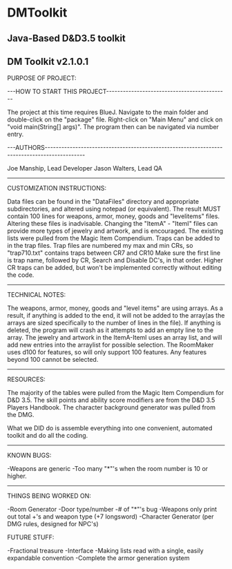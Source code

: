 # DMToolkit
Java-Based D&amp;D3.5 toolkit
------------------------------------------------------------------------

DM Toolkit v2.1.0.1
------------------------------------------------------------------------

PURPOSE OF PROJECT:




---HOW TO START THIS PROJECT--------------------------------------------

The project at this time requires BlueJ. Navigate to the main folder and double-click on the "package"
    file. Right-click on "Main Menu" and click on "void main(String[] args)". The program then can be
    navigated via number entry.

---AUTHORS--------------------------------------------------------------------------------------------

Joe Manship, Lead Developer 
Jason Walters, Lead QA

------------------------------------------------------------------------------------------------------

CUSTOMIZATION INSTRUCTIONS:

Data files can be found in the "DataFiles" directory and appropriate subdirectories, and altered using 
    notepad (or equivalent). The result MUST contain 100 lines for weapons, armor, money, goods and 
    "levelitems" files. Altering these files is inadvisable. 
Changing the "ItemA" - "ItemI" files can provide more types of jewelry and artwork, and is encouraged. 
    The existing lists were pulled from the Magic Item Compendium.
Traps can be added to in the trap files. Trap files are numbered my max and min CRs, so "trap710.txt" 
    contains traps between CR7 and CR10 Make sure the first line is trap name, followed by CR, Search
    and Disable DC's, in that order. Higher CR traps can be added, but won't be implemented correctly 
    without editing the code.
    
------------------------------------------------------------------------------------------------------

TECHNICAL NOTES:

The weapons, armor, money, goods and "level items" are using arrays. As a result, if anything is added 
    to the end, it will not be added to the array(as the arrays are sized specifically to the number of 
    lines in the file). If anything is deleted, the program will crash as it attempts to add an empty 
    line to the array. 
The jewelry and artwork in the ItemA-ItemI uses an array list, and will add new entries into the 
    arraylist for possible selection.
The RoomMaker uses d100 for features, so will only support 100 features. Any features beyond 100 
    cannot be selected.

------------------------------------------------------------------------------------------------------

RESOURCES:

The majority of the tables were pulled from the Magic Item Compendium for D&D 3.5. The skill points 
    and ability score modifiers are from the D&D 3.5 Players Handbook. The character background 
    generator was pulled from the DMG. 
    
What we DID do is assemble everything into one convenient, automated toolkit and do all the 
    coding. 

------------------------------------------------------------------------------------------------------    
    
KNOWN BUGS:

-Weapons are generic
-Too many "*"'s when the room number is 10 or higher.

------------------------------------------------------------------------------------------------------

THINGS BEING WORKED ON:

-Room Generator
    -Door type/number
    -# of "*"'s bug
-Weapons only print out total +'s and weapon type (+7 longsword)
-Character Generator (per DMG rules, designed for NPC's)

FUTURE STUFF:

-Fractional treasure
-Interface
-Making lists read with a single, easily expandable convention
-Complete the armor generation system
